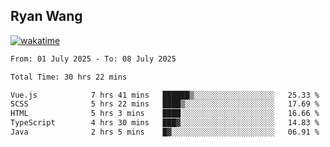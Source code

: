 ## Ryan Wang

[![wakatime](https://wakatime.com/badge/user/6f4ce45f-b03c-4eb3-b701-4b95e0885d94.svg)](https://wakatime.com/@6f4ce45f-b03c-4eb3-b701-4b95e0885d94)

<!--START_SECTION:waka-->

```txt
From: 01 July 2025 - To: 08 July 2025

Total Time: 30 hrs 22 mins

Vue.js            7 hrs 41 mins   ██████▒░░░░░░░░░░░░░░░░░░   25.33 %
SCSS              5 hrs 22 mins   ████▒░░░░░░░░░░░░░░░░░░░░   17.69 %
HTML              5 hrs 3 mins    ████░░░░░░░░░░░░░░░░░░░░░   16.66 %
TypeScript        4 hrs 30 mins   ███▓░░░░░░░░░░░░░░░░░░░░░   14.83 %
Java              2 hrs 5 mins    █▓░░░░░░░░░░░░░░░░░░░░░░░   06.91 %
```

<!--END_SECTION:waka-->
